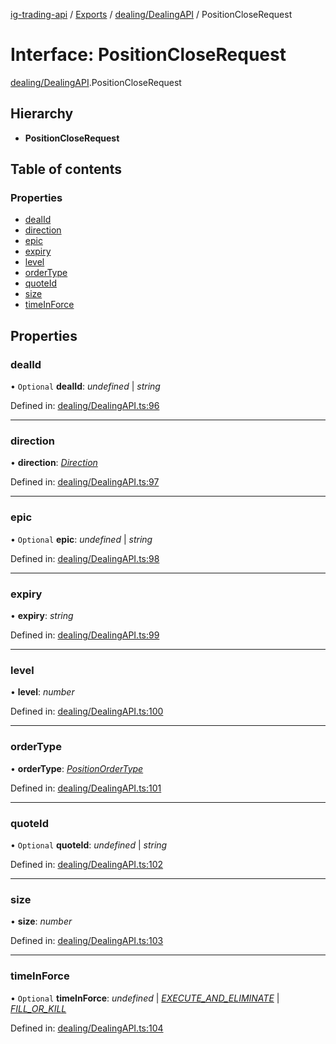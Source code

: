 [ig-trading-api](../README.md) / [Exports](../modules.md) / [dealing/DealingAPI](../modules/dealing_dealingapi.md) / PositionCloseRequest

# Interface: PositionCloseRequest

[dealing/DealingAPI](../modules/dealing_dealingapi.md).PositionCloseRequest

## Hierarchy

- **PositionCloseRequest**

## Table of contents

### Properties

- [dealId](dealing_dealingapi.positioncloserequest.md#dealid)
- [direction](dealing_dealingapi.positioncloserequest.md#direction)
- [epic](dealing_dealingapi.positioncloserequest.md#epic)
- [expiry](dealing_dealingapi.positioncloserequest.md#expiry)
- [level](dealing_dealingapi.positioncloserequest.md#level)
- [orderType](dealing_dealingapi.positioncloserequest.md#ordertype)
- [quoteId](dealing_dealingapi.positioncloserequest.md#quoteid)
- [size](dealing_dealingapi.positioncloserequest.md#size)
- [timeInForce](dealing_dealingapi.positioncloserequest.md#timeinforce)

## Properties

### dealId

• `Optional` **dealId**: _undefined_ | _string_

Defined in: [dealing/DealingAPI.ts:96](https://github.com/bennycode/ig-trading-api/blob/b3c6a4e/src/dealing/DealingAPI.ts#L96)

---

### direction

• **direction**: [_Direction_](../enums/dealing_dealingapi.direction.md)

Defined in: [dealing/DealingAPI.ts:97](https://github.com/bennycode/ig-trading-api/blob/b3c6a4e/src/dealing/DealingAPI.ts#L97)

---

### epic

• `Optional` **epic**: _undefined_ | _string_

Defined in: [dealing/DealingAPI.ts:98](https://github.com/bennycode/ig-trading-api/blob/b3c6a4e/src/dealing/DealingAPI.ts#L98)

---

### expiry

• **expiry**: _string_

Defined in: [dealing/DealingAPI.ts:99](https://github.com/bennycode/ig-trading-api/blob/b3c6a4e/src/dealing/DealingAPI.ts#L99)

---

### level

• **level**: _number_

Defined in: [dealing/DealingAPI.ts:100](https://github.com/bennycode/ig-trading-api/blob/b3c6a4e/src/dealing/DealingAPI.ts#L100)

---

### orderType

• **orderType**: [_PositionOrderType_](../enums/dealing_dealingapi.positionordertype.md)

Defined in: [dealing/DealingAPI.ts:101](https://github.com/bennycode/ig-trading-api/blob/b3c6a4e/src/dealing/DealingAPI.ts#L101)

---

### quoteId

• `Optional` **quoteId**: _undefined_ | _string_

Defined in: [dealing/DealingAPI.ts:102](https://github.com/bennycode/ig-trading-api/blob/b3c6a4e/src/dealing/DealingAPI.ts#L102)

---

### size

• **size**: _number_

Defined in: [dealing/DealingAPI.ts:103](https://github.com/bennycode/ig-trading-api/blob/b3c6a4e/src/dealing/DealingAPI.ts#L103)

---

### timeInForce

• `Optional` **timeInForce**: _undefined_ | [_EXECUTE_AND_ELIMINATE_](../enums/dealing_dealingapi.positiontimeinforce.md#execute_and_eliminate) | [_FILL_OR_KILL_](../enums/dealing_dealingapi.positiontimeinforce.md#fill_or_kill)

Defined in: [dealing/DealingAPI.ts:104](https://github.com/bennycode/ig-trading-api/blob/b3c6a4e/src/dealing/DealingAPI.ts#L104)
